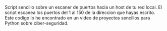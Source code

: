 Script sencillo sobre un escaner de puertos hacia un host de tu red local.
El script escanea los puertos del 1 al 150 de la direccion que hayas escrito.
Este codigo lo he encontrado en un video de proyectos sencillos para 
Python sobre ciber-seguridad.
